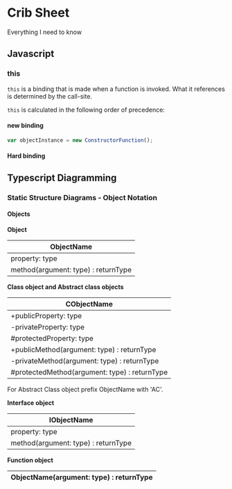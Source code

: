 # Crib Sheet
Everything I need to know

## Javascript
### this
`this` is a binding that is made when a function is invoked. What it references is determined by the call-site.

`this` is calculated in the following order of precedence:

#### new binding
```javascript
var objectInstance = new ConstructorFunction();
```
#### Hard binding

## Typescript Diagramming
### Static Structure Diagrams - Object Notation
#### Objects
**Object**

|ObjectName|
|---|
| property: type |
| method(argument: type) : returnType |

**Class object and Abstract class objects**

|CObjectName|
|---|
| +publicProperty: type |
| -privateProperty: type |
| #protectedProperty: type |
| +publicMethod(argument: type) : returnType |
| -privateMethod(argument: type) : returnType |
| #protectedMethod(argument: type) : returnType |

For Abstract Class object prefix ObjectName with 'AC'.

**Interface object**

|IObjectName|
|---|
| property: type |
| method(argument: type) : returnType |

**Function object**

| ObjectName(argument: type) : returnType |
|---|
